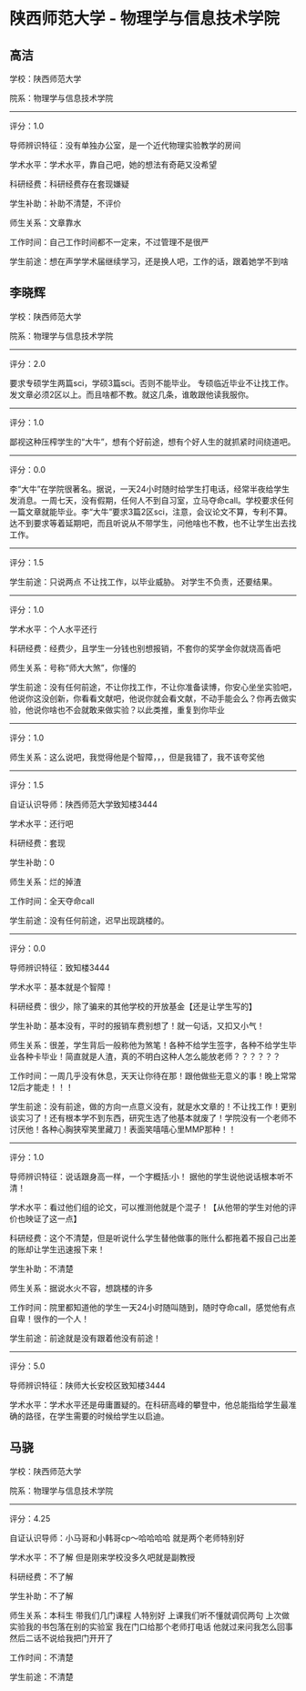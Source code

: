 # 陕西师范大学 - 物理学与信息技术学院

## 高洁

学校：陕西师范大学

院系：物理学与信息技术学院

* * *

评分：1.0

导师辨识特征：没有单独办公室，是一个近代物理实验教学的房间

学术水平：学术水平，靠自己吧，她的想法有奇葩又没希望

科研经费：科研经费存在套现嫌疑

学生补助：补助不清楚，不评价

师生关系：文章靠水

工作时间：自己工作时间都不一定来，不过管理不是很严

学生前途：想在声学学术届继续学习，还是换人吧，工作的话，跟着她学不到啥

## 李晓辉

学校：陕西师范大学

院系：物理学与信息技术学院

* * *

评分：2.0

要求专硕学生两篇sci，学硕3篇sci。否则不能毕业。
专硕临近毕业不让找工作。发文章必须2区以上。而且啥都不教。就这几条，谁敢跟他读我服你。

* * *

评分：1.0

鄙视这种压榨学生的“大牛”，想有个好前途，想有个好人生的就抓紧时间绕道吧。

* * *

评分：0.0

李“大牛”在学院很著名。据说，一天24小时随时给学生打电话，经常半夜给学生发消息。一周七天，没有假期，任何人不到自习室，立马夺命call。学校要求任何一篇文章就能毕业。李“大牛”要求3篇2区sci，注意，会议论文不算，专利不算。达不到要求等着延期吧，而且听说从不带学生，问他啥也不教，也不让学生出去找工作。

* * *

评分：1.5

学生前途：只说两点
不让找工作，以毕业威胁。
对学生不负责，还要结果。

* * *

评分：1.0

学术水平：个人水平还行

科研经费：经费少，且学生一分钱也别想报销，不套你的奖学金你就烧高香吧

师生关系：号称“师大大煞”，你懂的

学生前途：没有任何前途，不让你找工作，不让你准备读博，你安心坐坐实验吧，他说你这没创新，你看看文献吧，他说你就会看文献，不动手能会么？你再去做实验，他说你啥也不会就敢来做实验？以此类推，重复到你毕业

* * *

评分：1.0

师生关系：这么说吧，我觉得他是个智障，，，但是我错了，我不该夸奖他

* * *

评分：1.5

自证认识导师：陕西师范大学致知楼3444

学术水平：还行吧

科研经费：套现

学生补助：0

师生关系：烂的掉渣

工作时间：全天夺命call

学生前途：没有任何前途，迟早出现跳楼的。

* * *

评分：0.0

导师辨识特征：致知楼3444

学术水平：基本就是个智障！

科研经费：很少，除了骗来的其他学校的开放基金【还是让学生写的】

学生补助：基本没有，平时的报销车费别想了！就一句话，又扣又小气！

师生关系：很差，学生背后一般称他为煞笔！各种不给学生签字，各种不给学生毕业各种卡毕业！简直就是人渣，真的不明白这种人怎么能放老师？？？？？？

工作时间：一周几乎没有休息，天天让你待在那！跟他做些无意义的事！晚上常常12后才能走！！！

学生前途：没有前途，做的方向一点意义没有，就是水文章的！不让找工作！更别谈实习了！还有根本学不到东西，研究生选了他基本就废了！学院没有一个老师不讨厌他！各种心胸狭窄笑里藏刀！表面笑嘻嘻心里MMP那种！！

* * *

评分：1.0

导师辨识特征：说话跟身高一样，一个字概括:小！
据他的学生说他说话根本听不清！

学术水平：看过他们组的论文，可以推测他就是个混子！【从他带的学生对他的评价也映证了这一点】

科研经费：这个不清楚，但是听说什么学生替他做事的账什么都拖着不报自己出差的账却让学生迅速报下来！

学生补助：不清楚

师生关系：据说水火不容，想跳楼的许多

工作时间：院里都知道他的学生一天24小时随叫随到，随时夺命call，感觉他有点自卑！很作的一个人！

学生前途：前途就是没有跟着他没有前途！

* * *

评分：5.0

导师辨识特征：陕师大长安校区致知楼3444

学术水平：学术水平还是毋庸置疑的。在科研高峰的攀登中，他总能指给学生最准确的路径，在学生需要的时候给学生以启迪。

## 马骁

学校：陕西师范大学

院系：物理学与信息技术学院

* * *

评分：4.25

自证认识导师：小马哥和小韩哥cp～哈哈哈哈 就是两个老师特别好

学术水平：不了解 但是刚来学校没多久吧就是副教授

科研经费：不了解

学生补助：不了解

师生关系：本科生 带我们几门课程 人特别好 上课我们听不懂就调侃两句 上次做实验我的书包落在别的实验室 我在门口给那个老师打电话 他就过来问我怎么回事 然后二话不说给我把门开开了

工作时间：不清楚

学生前途：不清楚